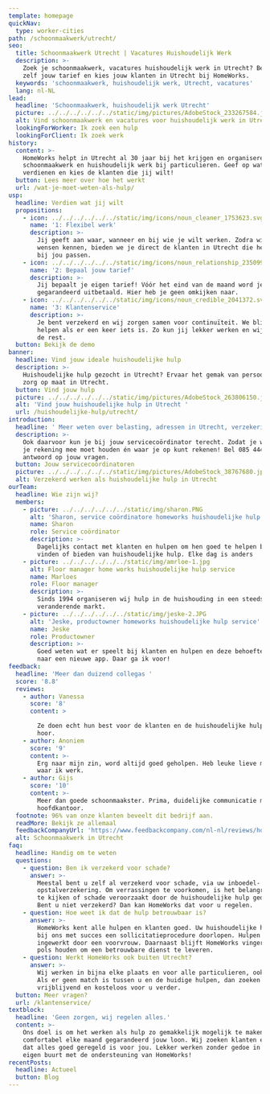 ```yaml
---
template: homepage
quickNav:
  type: worker-cities
path: /schoonmaakwerk/utrecht/
seo:
  title: Schoonmaakwerk Utrecht | Vacatures Huishoudelijk Werk
  description: >-
    Zoek je schoonmaakwerk, vacatures huishoudelijk werk in Utrecht? Bepaal nu
    zelf jouw tarief en kies jouw klanten in Utrecht bij HomeWorks.
  keywords: 'schoonmaakwerk, huishoudelijk werk, Utrecht, vacatures'
  lang: nl-NL
lead:
  headline: 'Schoonmaakwerk, huishoudelijk werk Utrecht'
  picture: ../../../../../../static/img/pictures/AdobeStock_233267584.jpg
  alt: Vind schoonmaakwerk en vacatures voor huishoudelijk werk in Utrecht
  lookingForWorker: Ik zoek een hulp
  lookingForClient: Ik zoek werk
history:
  content: >-
    HomeWorks helpt in Utrecht al 30 jaar bij het krijgen en organiseren van
    schoonmaakwerk en huishoudelijk werk bij particulieren. Geef op wat jij wilt
    verdienen en kies de klanten die jij wilt!
  button: Lees meer over hoe het werkt
  url: /wat-je-moet-weten-als-hulp/
usp:
  headline: Verdien wat jij wilt
  propositions:
    - icon: ../../../../../../static/img/icons/noun_cleaner_1753623.svg
      name: '1: Flexibel werk'
      description: >-
        Jij geeft aan waar, wanneer en bij wie je wilt werken. Zodra wij jouw
        wensen kennen, bieden we je direct de klanten in Utrecht die het beste
        bij jou passen.
    - icon: ../../../../../../static/img/icons/noun_relationship_2350997.svg
      name: '2: Bepaal jouw tarief'
      description: >-
        Jij bepaalt je eigen tarief! Vóór het eind van de maand word je
        gegarandeerd uitbetaald. Hier heb je geen omkijken naar.
    - icon: ../../../../../../static/img/icons/noun_credible_2041372.svg
      name: '3: Klantenservice'
      description: >-
        Je bent verzekerd en wij zorgen samen voor continuïteit. We blijven je
        helpen als er een keer iets is. Zo kun jij lekker werken en wij regelen
        de rest.
  button: Bekijk de demo
banner:
  headline: Vind jouw ideale huishoudelijke hulp
  description: >-
    Huishoudelijke hulp gezocht in Utrecht? Ervaar het gemak van persoonlijke
    zorg op maat in Utrecht.
  button: Vind jouw hulp
  picture: ../../../../../../static/img/pictures/AdobeStock_263806150.jpg
  alt: 'Vind jouw huishoudelijke hulp in Utrecht '
  url: /huishoudelijke-hulp/utrecht/
introduction:
  headline: ' Meer weten over belasting, adressen in Utrecht, verzekering en andere zaken?'
  description: >-
    Ook daarvoor kun je bij jouw servicecoördinator terecht. Zodat je weet waar
    je rekening mee moet houden én waar je op kunt rekenen! Bel 085 4444090 voor
    antwoord op jouw vragen.
  button: Jouw servicecoördinatoren
  picture: ../../../../../../static/img/pictures/AdobeStock_38767680.jpg
  alt: Verzekerd werken als huishoudelijke hulp in Utrecht
ourTeam:
  headline: Wie zijn wij?
  members:
    - picture: ../../../../../../static/img/sharon.PNG
      alt: 'Sharon, service coördinatore homeworks huishoudelijke hulp service'
      name: Sharon
      role: Service coördinator
      description: >-
        Dagelijks contact met klanten en hulpen om hen goed te helpen bij het
        vinden of bieden van huishoudelijke hulp. Elke dag is anders
    - picture: ../../../../../../static/img/amrloe-1.jpg
      alt: Floor manager home works huishoudelijke hulp service
      name: Marloes
      role: Floor manager
      description: >-
        Sinds 1994 organiseren wij hulp in de huishouding in een steeds
        veranderende markt.
    - picture: ../../../../../../static/img/jeske-2.JPG
      alt: 'Jeske, productowner homeworks huishoudelijke hulp service'
      name: Jeske
      role: Productowner
      description: >-
        Goed weten wat er speelt bij klanten en hulpen en deze behoefte vertalen
        naar een nieuwe app. Daar ga ik voor!
feedback:
  headline: 'Meer dan duizend collegas '
  score: '8.8'
  reviews:
    - author: Vanessa
      score: '8'
      content: >

        Ze doen echt hun best voor de klanten en de huishoudelijke hulpen. Top
        hoor.
    - author: Anoniem
      score: '9'
      content: >-
        Erg naar mijn zin, word altijd goed geholpen. Heb leuke lieve mensen
        waar ik werk.
    - author: Gijs
      score: '10'
      content: >-
        Meer dan goede schoonmaakster. Prima, duidelijke communicatie met het
        hoofdkantoor.
  footnote: 96% van onze klanten beveelt dit bedrijf aan.
  readMore: Bekijk ze allemaal
  feedbackCompanyUrl: 'https://www.feedbackcompany.com/nl-nl/reviews/home-works/'
  alt: Schoonmaakwerk in Utrecht
faq:
  headline: Handig om te weten
  questions:
    - question: Ben ik verzekerd voor schade?
      answer: >-
        Meestal bent u zelf al verzekerd voor schade, via uw inboedel- of
        opstalverzekering. Om verrassingen te voorkomen, is het belangrijk om na
        te kijken of schade veroorzaakt door de huishoudelijke hulp gedekt is.
        Bent u niet verzekerd? Dan kan HomeWorks dat voor u regelen.
    - question: Hoe weet ik dat de hulp betrouwbaar is?
      answer: >-
        HomeWorks kent alle hulpen en klanten goed. Uw huishoudelijke hulp heeft
        bij ons met succes een sollicitatieprocedure doorlopen. Hulpen worden
        ingewerkt door een voorvrouw. Daarnaast blijft HomeWorks vinger aan de
        pols houden om een betrouwbare dienst te leveren.
    - question: Werkt HomeWorks ook buiten Utrecht?
      answer: >-
        Wij werken in bijna elke plaats en voor alle particulieren, ook met pbg.
        Als er geen match is tussen u en de huidige hulpen, dan zoeken we
        vrijblijvend en kosteloos voor u verder.
  button: Meer vragen?
  url: /klantenservice/
textblock:
  headline: 'Geen zorgen, wij regelen alles.'
  content: >-
    Ons doel is om het werken als hulp zo gemakkelijk mogelijk te maken,
    comfortabel elke maand gegarandeerd jouw loon. Wij zoeken klanten en zorgen
    dat alles goed geregeld is voor jou. Lekker werken zonder gedoe in jouw
    eigen buurt met de ondersteuning van HomeWorks!
recentPosts:
  headline: Actueel
  button: Blog
---
```


